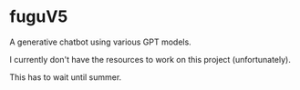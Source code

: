 # fuguV5
A generative chatbot using various GPT models.

I currently don't have the resources to work on this project (unfortunately).

This has to wait until summer.
